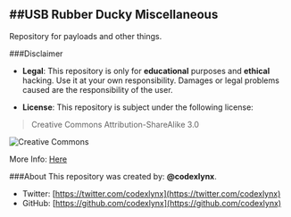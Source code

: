 ##USB Rubber Ducky Miscellaneous
--------
Repository for payloads and other things.

###Disclaimer

* __Legal__:
This repository is only for __educational__ purposes and __ethical__ hacking. Use it at your own responsibility. Damages or legal problems caused are the responsibility of the user.

* __License__:
This repository is subject under the following license:

 >Creative Commons Attribution-ShareAlike 3.0
		
 ![](https://licensebuttons.net/l/by-sa/3.0/88x31.png "Creative Commons")

 More Info: [Here](https://creativecommons.org/licenses/by-sa/3.0/ "Legal Description")

###About
This repository was created by: __@codexlynx__.

* Twitter: [https://twitter.com/codexlynx](https://twitter.com/codexlynx)
* GitHub: [https://github.com/codexlynx](https://github.com/codexlynx)
